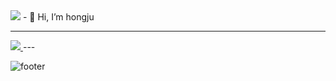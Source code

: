 <img src="https://capsule-render.vercel.app/api?type=waving&color=auto&height=300&section=header&text=hongju%20&fontSize=90" />   
- 👋 Hi, I’m hongju   
     

<!---
cherish10/cherish10 is a ✨ special ✨ repository because its `README.md` (this file) appears on your GitHub profile.
You can click the Preview link to take a look at your changes.
--->

---   
   
<a href="https://github.com/cherish10">   
  <img src="https://github-readme-stats.vercel.app/api/top-langs/?username=cherish10&layout=compact" />   
</a>   
---        

![footer](https://capsule-render.vercel.app/api?type=waving&section=footer)

